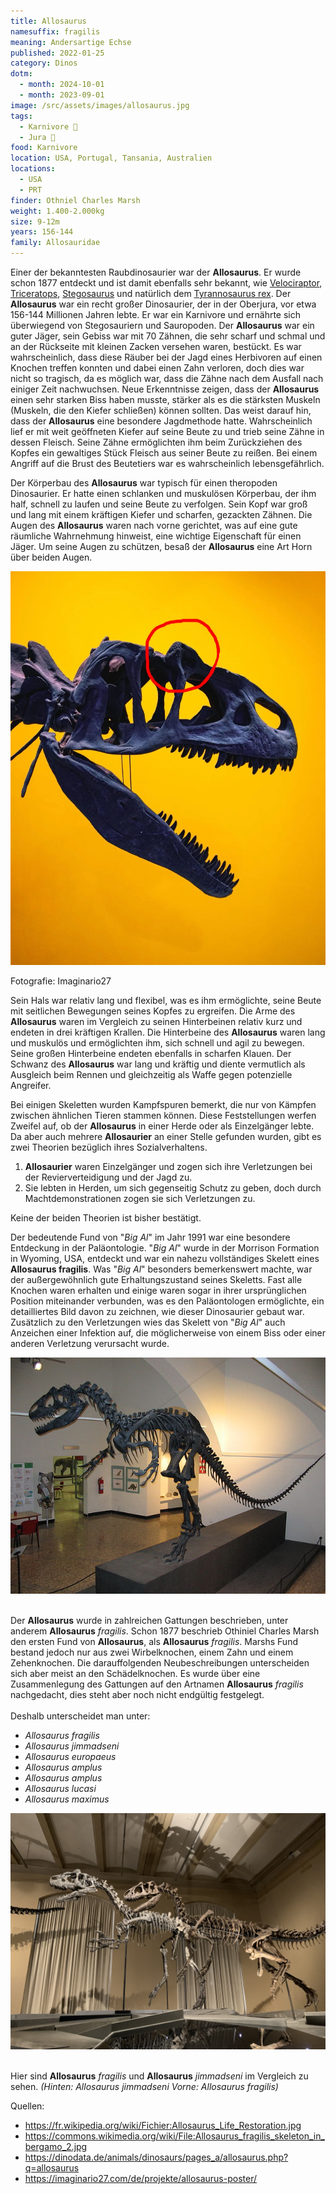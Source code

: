 ```yaml
---
title: Allosaurus
namesuffix: fragilis
meaning: Andersartige Echse
published: 2022-01-25
category: Dinos
dotm:
  - month: 2024-10-01
  - month: 2023-09-01
image: /src/assets/images/allosaurus.jpg
tags:
  - Karnivore 🥩
  - Jura 🦴
food: Karnivore
location: USA, Portugal, Tansania, Australien
locations:
  - USA
  - PRT
finder: Othniel Charles Marsh
weight: 1.400-2.000kg
size: 9-12m
years: 156-144
family: Allosauridae
---
```

Einer der bekanntesten Raubdinosaurier war der **Allosaurus**. Er wurde schon 1877 entdeckt und ist damit ebenfalls sehr bekannt, wie [Velociraptor](dinos/velociraptor/), [Triceratops](dinos/triceratops/), [Stegosaurus](dinos/stegosaurus/) und natürlich dem [Tyrannosaurus rex](dinos/tyrannosaurus-rex/). Der **Allosaurus** war ein recht großer Dinosaurier, der in der Oberjura, vor etwa 156-144 Millionen Jahren lebte. Er war ein Karnivore und ernährte sich überwiegend von Stegosauriern und Sauropoden. Der **Allosaurus** war ein guter Jäger, sein Gebiss war mit 70 Zähnen, die sehr scharf und schmal und an der Rückseite mit kleinen Zacken versehen waren, bestückt. Es war wahrscheinlich, dass diese Räuber bei der Jagd eines Herbivoren auf einen Knochen treffen konnten und dabei einen Zahn verloren, doch dies war nicht so tragisch, da es möglich war, dass die Zähne nach dem Ausfall nach einiger Zeit nachwuchsen.  Neue Erkenntnisse zeigen, dass der **Allosaurus** einen sehr starken Biss haben musste, stärker als es die stärksten Muskeln (Muskeln, die den Kiefer schließen) können sollten. Das weist darauf hin, dass der **Allosaurus** eine besondere Jagdmethode hatte. Wahrscheinlich lief er mit weit geöffneten Kiefer auf seine Beute zu und trieb seine Zähne in dessen Fleisch. Seine Zähne ermöglichten ihm beim Zurückziehen des Kopfes ein gewaltiges Stück Fleisch aus seiner Beute zu reißen. Bei einem Angriff auf die Brust des Beutetiers war es wahrscheinlich lebensgefährlich.

Der Körperbau des **Allosaurus** war typisch für einen theropoden Dinosaurier. Er hatte einen schlanken und muskulösen Körperbau, der ihm half, schnell zu laufen und seine Beute zu verfolgen. Sein Kopf war groß und lang mit einem kräftigen Kiefer und scharfen, gezackten Zähnen. Die Augen des **Allosaurus** waren nach vorne gerichtet, was auf eine gute räumliche Wahrnehmung hinweist, eine wichtige Eigenschaft für einen Jäger. Um seine Augen zu schützen, besaß der **Allosaurus** eine Art Horn über beiden Augen.

![Allosaurusschädel](/src/assets/images/img_4281.jpeg)

Fotografie: Imaginario27

Sein Hals war relativ lang und flexibel, was es ihm ermöglichte, seine Beute mit seitlichen Bewegungen seines Kopfes zu ergreifen. Die Arme des **Allosaurus** waren im Vergleich zu seinen Hinterbeinen relativ kurz und endeten in drei kräftigen Krallen.
Die Hinterbeine des **Allosaurus** waren lang und muskulös und ermöglichten ihm, sich schnell und agil zu bewegen. Seine großen Hinterbeine endeten ebenfalls in scharfen Klauen.
Der Schwanz des **Allosaurus** war lang und kräftig und diente vermutlich als Ausgleich beim Rennen und gleichzeitig als Waffe gegen potenzielle Angreifer.

Bei einigen Skeletten wurden Kampfspuren bemerkt, die nur von Kämpfen zwischen ähnlichen Tieren stammen können. Diese Feststellungen werfen Zweifel auf, ob der **Allosaurus** in einer Herde oder als Einzelgänger lebte. Da aber auch mehrere **Allosaurier** an einer Stelle gefunden wurden, gibt es zwei Theorien bezüglich ihres Sozialverhaltens.

1. **Allosaurier** waren Einzelgänger und zogen sich ihre Verletzungen bei der Revierverteidigung und der Jagd zu.
2. Sie lebten in Herden, um sich gegenseitig Schutz zu geben, doch durch Machtdemonstrationen zogen sie sich Verletzungen zu.

Keine der beiden Theorien ist bisher bestätigt.

Der bedeutende Fund von "*Big Al*" im Jahr 1991 war eine besondere Entdeckung in der Paläontologie. "*Big Al*" wurde in der Morrison Formation in Wyoming, USA, entdeckt und war ein nahezu vollständiges Skelett eines **Allosaurus fragilis**.
Was "*Big Al*" besonders bemerkenswert machte, war der außergewöhnlich gute Erhaltungszustand seines Skeletts. Fast alle Knochen waren erhalten und einige waren sogar in ihrer ursprünglichen Position miteinander verbunden, was es den Paläontologen ermöglichte, ein detailliertes Bild davon zu zeichnen, wie dieser Dinosaurier gebaut war.
Zusätzlich zu den Verletzungen wies das Skelett von "*Big* *Al*" auch Anzeichen einer Infektion auf, die möglicherweise von einem Biss oder einer anderen Verletzung verursacht wurde.

![Allosaurusskelett](/src/assets/images/allosaurus-skelett.jpg)

\
Der **Allosaurus** wurde in zahlreichen Gattungen beschrieben, unter anderem **Allosaurus** *fragilis*. Schon 1877 beschrieb Othiniel Charles Marsh den ersten Fund von **Allosaurus**, als **Allosaurus** *fragilis*. Marshs Fund bestand jedoch nur aus zwei Wirbelknochen, einem Zahn und einem Zehenknochen. Die darauffolgenden Neubeschreibungen unterscheiden sich aber meist an den Schädelknochen. Es wurde über eine Zusammenlegung des Gattungen auf den Artnamen **Allosaurus** *fragilis* nachgedacht, dies steht aber noch nicht endgültig festgelegt. \
\
Deshalb unterscheidet man unter:

* *Allosaurus fragilis*
* *Allosaurus jimmadseni*
* *Allosaurus europaeus*
* *Allosaurus amplus*
* *Allosaurus amplus*
* *Allosaurus lucasi*
* *Allosaurus maximus*

![Allosaurus fragilis und Allosaurus jimmdseni im Vergleich.](/src/assets/images/img_4562.jpeg)

\
Hier sind **Allosaurus** *fragilis* und **Allosaurus** *jimmadseni* im Vergleich zu sehen. *(Hinten: Allosaurus jimmadseni Vorne: Allosaurus fragilis)*

Quellen:

* <https://fr.wikipedia.org/wiki/Fichier:Allosaurus_Life_Restoration.jpg>
* <https://commons.wikimedia.org/wiki/File:Allosaurus_fragilis_skeleton_in_bergamo_2.jpg>
* <https://dinodata.de/animals/dinosaurs/pages_a/allosaurus.php?q=allosaurus>
* <https://imaginario27.com/de/projekte/allosaurus-poster/>
